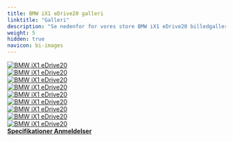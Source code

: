 ```yaml
---
title: BMW iX1 eDrive20 galleri
linktitle: "Galleri"
description: "Se nedenfor for vores store BMW iX1 eDrive20 billedgalleri. Klik på billederne for versioner i høj opløsning."
weight: 5
hidden: true
navicon: bi-images
---
```

<!-- markdownlint-disable MD033 -->
<div class="row" id ="my-gallery">
	<div class="pswp-grid-item col-6 col-md-4">
		<a href="https://media.evkx.net/multimedia/models/bmw/ix1/ix1_edrive20/exterior_1.jpg"
data-pswp-src="https://media.evkx.net/multimedia/models/bmw/ix1/ix1_edrive20/exterior_1.jpg"
data-pswp-width="3000"
data-pswp-height="2250" 
target="_blank">
			<img src="https://media.evkx.net/multimedia/models/bmw/ix1/ix1_edrive20/exterior_1_xst.jpg" alt="BMW iX1 eDrive20" class="img-fluid " />
		</a>
	</div>
	<div class="pswp-grid-item col-6 col-md-4">
		<a href="https://media.evkx.net/multimedia/models/bmw/ix1/ix1_edrive20/exterior_2.jpg"
data-pswp-src="https://media.evkx.net/multimedia/models/bmw/ix1/ix1_edrive20/exterior_2.jpg"
data-pswp-width="3000"
data-pswp-height="2250" 
target="_blank">
			<img src="https://media.evkx.net/multimedia/models/bmw/ix1/ix1_edrive20/exterior_2_xst.jpg" alt="BMW iX1 eDrive20" class="img-fluid " />
		</a>
	</div>
	<div class="pswp-grid-item col-6 col-md-4">
		<a href="https://media.evkx.net/multimedia/models/bmw/ix1/ix1_edrive20/exterior_3.jpg"
data-pswp-src="https://media.evkx.net/multimedia/models/bmw/ix1/ix1_edrive20/exterior_3.jpg"
data-pswp-width="3000"
data-pswp-height="2250" 
target="_blank">
			<img src="https://media.evkx.net/multimedia/models/bmw/ix1/ix1_edrive20/exterior_3_xst.jpg" alt="BMW iX1 eDrive20" class="img-fluid " />
		</a>
	</div>
	<div class="pswp-grid-item col-6 col-md-4">
		<a href="https://media.evkx.net/multimedia/models/bmw/ix1/ix1_edrive20/exterior_4.jpg"
data-pswp-src="https://media.evkx.net/multimedia/models/bmw/ix1/ix1_edrive20/exterior_4.jpg"
data-pswp-width="3000"
data-pswp-height="2250" 
target="_blank">
			<img src="https://media.evkx.net/multimedia/models/bmw/ix1/ix1_edrive20/exterior_4_xst.jpg" alt="BMW iX1 eDrive20" class="img-fluid " />
		</a>
	</div>
	<div class="pswp-grid-item col-6 col-md-4">
		<a href="https://media.evkx.net/multimedia/models/bmw/ix1/ix1_edrive20/exterior_5.jpg"
data-pswp-src="https://media.evkx.net/multimedia/models/bmw/ix1/ix1_edrive20/exterior_5.jpg"
data-pswp-width="3000"
data-pswp-height="2250" 
target="_blank">
			<img src="https://media.evkx.net/multimedia/models/bmw/ix1/ix1_edrive20/exterior_5_xst.jpg" alt="BMW iX1 eDrive20" class="img-fluid " />
		</a>
	</div>
	<div class="pswp-grid-item col-6 col-md-4">
		<a href="https://media.evkx.net/multimedia/models/bmw/ix1/ix1_edrive20/headlights_1.jpg"
data-pswp-src="https://media.evkx.net/multimedia/models/bmw/ix1/ix1_edrive20/headlights_1.jpg"
data-pswp-width="3000"
data-pswp-height="2250" 
target="_blank">
			<img src="https://media.evkx.net/multimedia/models/bmw/ix1/ix1_edrive20/headlights_1_xst.jpg" alt="BMW iX1 eDrive20" class="img-fluid " />
		</a>
	</div>
	<div class="pswp-grid-item col-6 col-md-4">
		<a href="https://media.evkx.net/multimedia/models/bmw/ix1/ix1_edrive20/main_1.jpg"
data-pswp-src="https://media.evkx.net/multimedia/models/bmw/ix1/ix1_edrive20/main_1.jpg"
data-pswp-width="3000"
data-pswp-height="2250" 
target="_blank">
			<img src="https://media.evkx.net/multimedia/models/bmw/ix1/ix1_edrive20/main_1_xst.jpg" alt="BMW iX1 eDrive20" class="img-fluid " />
		</a>
	</div>
	<div class="pswp-grid-item col-6 col-md-4">
		<a href="https://media.evkx.net/multimedia/models/bmw/ix1/ix1_edrive20/rearlights_1.jpg"
data-pswp-src="https://media.evkx.net/multimedia/models/bmw/ix1/ix1_edrive20/rearlights_1.jpg"
data-pswp-width="3000"
data-pswp-height="2250" 
target="_blank">
			<img src="https://media.evkx.net/multimedia/models/bmw/ix1/ix1_edrive20/rearlights_1_xst.jpg" alt="BMW iX1 eDrive20" class="img-fluid " />
		</a>
	</div>
	<div class="pswp-grid-item col-6 col-md-4">
		<a href="https://media.evkx.net/multimedia/models/bmw/ix1/ix1_edrive20/screens_1.jpg"
data-pswp-src="https://media.evkx.net/multimedia/models/bmw/ix1/ix1_edrive20/screens_1.jpg"
data-pswp-width="3000"
data-pswp-height="2250" 
target="_blank">
			<img src="https://media.evkx.net/multimedia/models/bmw/ix1/ix1_edrive20/screens_1_xst.jpg" alt="BMW iX1 eDrive20" class="img-fluid " />
		</a>
	</div>
</div>
<script type="module">
  import PhotoSwipeLightbox from '/js/photoswipe-lightbox.esm.js';
    const lightbox = new PhotoSwipeLightbox({
       gallery: '#my-gallery',
        children: 'a',
        pswpModule: () => import('/js/photoswipe.esm.js')
    });
lightbox.init();
</script>
<div class="mt-3 mb-3">
<a href="../specifications/" class="text-decoration-none text-black">
<strong><i class="bi-arrow-left"></i> Specifikationer </strong>
</a>
<a href="../reviews/" class="text-decoration-none text-black float-end">
<strong>Anmeldelser <i class="bi-arrow-right"></i></strong>
</a>
</div>
